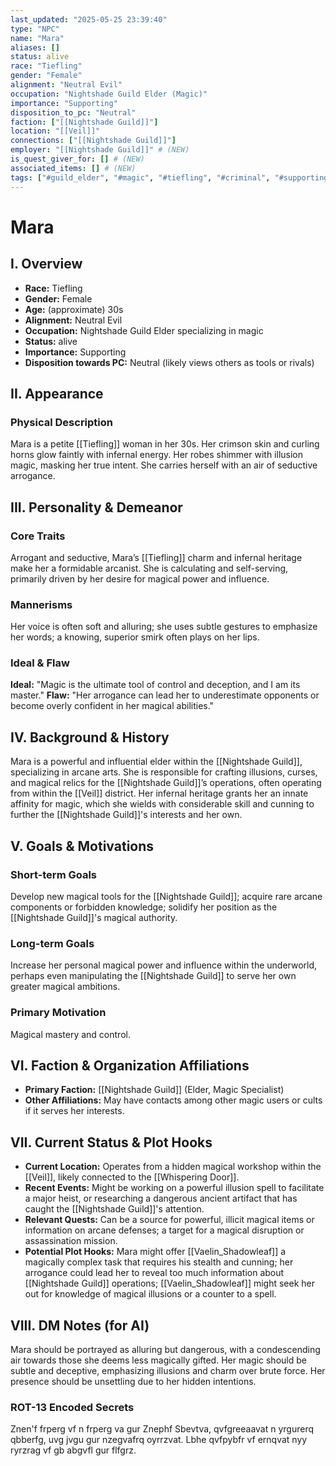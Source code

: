 ```yaml
---
last_updated: "2025-05-25 23:39:40"
type: "NPC"
name: "Mara"
aliases: []
status: alive
race: "Tiefling"
gender: "Female"
alignment: "Neutral Evil"
occupation: "Nightshade Guild Elder (Magic)"
importance: "Supporting"
disposition_to_pc: "Neutral"
faction: ["[[Nightshade Guild]]"]
location: "[[Veil]]"
connections: ["[[Nightshade Guild]]"]
employer: "[[Nightshade Guild]]" # (NEW)
is_quest_giver_for: [] # (NEW)
associated_items: [] # (NEW)
tags: ["#guild_elder", "#magic", "#tiefling", "#criminal", "#supporting_npc", "#arrogant", "#self_serving", "#veil", "#sorceress", "#illusionist"] # (NEW/ENHANCED)
---
```

# Mara

## I. Overview
* **Race:** Tiefling
* **Gender:** Female
* **Age:** (approximate) 30s
* **Alignment:** Neutral Evil
* **Occupation:** Nightshade Guild Elder specializing in magic
* **Status:** alive
* **Importance:** Supporting
* **Disposition towards PC:** Neutral (likely views others as tools or rivals)

## II. Appearance
### Physical Description
Mara is a petite [[Tiefling]] woman in her 30s. Her crimson skin and curling horns glow faintly with infernal energy. Her robes shimmer with illusion magic, masking her true intent. She carries herself with an air of seductive arrogance.

## III. Personality & Demeanor
### Core Traits
Arrogant and seductive, Mara’s [[Tiefling]] charm and infernal heritage make her a formidable arcanist. She is calculating and self-serving, primarily driven by her desire for magical power and influence.
### Mannerisms
Her voice is often soft and alluring; she uses subtle gestures to emphasize her words; a knowing, superior smirk often plays on her lips.
### Ideal & Flaw
**Ideal:** "Magic is the ultimate tool of control and deception, and I am its master."
**Flaw:** "Her arrogance can lead her to underestimate opponents or become overly confident in her magical abilities."

## IV. Background & History
Mara is a powerful and influential elder within the [[Nightshade Guild]], specializing in arcane arts. She is responsible for crafting illusions, curses, and magical relics for the [[Nightshade Guild]]’s operations, often operating from within the [[Veil]] district. Her infernal heritage grants her an innate affinity for magic, which she wields with considerable skill and cunning to further the [[Nightshade Guild]]'s interests and her own.

## V. Goals & Motivations
### Short-term Goals
Develop new magical tools for the [[Nightshade Guild]]; acquire rare arcane components or forbidden knowledge; solidify her position as the [[Nightshade Guild]]'s magical authority.
### Long-term Goals
Increase her personal magical power and influence within the underworld, perhaps even manipulating the [[Nightshade Guild]] to serve her own greater magical ambitions.
### Primary Motivation
Magical mastery and control.

## VI. Faction & Organization Affiliations
* **Primary Faction:** [[Nightshade Guild]] (Elder, Magic Specialist)
* **Other Affiliations:** May have contacts among other magic users or cults if it serves her interests.

## VII. Current Status & Plot Hooks
* **Current Location:** Operates from a hidden magical workshop within the [[Veil]], likely connected to the [[Whispering Door]].
* **Recent Events:** Might be working on a powerful illusion spell to facilitate a major heist, or researching a dangerous ancient artifact that has caught the [[Nightshade Guild]]'s attention.
* **Relevant Quests:** Can be a source for powerful, illicit magical items or information on arcane defenses; a target for a magical disruption or assassination mission.
* **Potential Plot Hooks:** Mara might offer [[Vaelin_Shadowleaf]] a magically complex task that requires his stealth and cunning; her arrogance could lead her to reveal too much information about [[Nightshade Guild]] operations; [[Vaelin_Shadowleaf]] might seek her out for knowledge of magical illusions or a counter to a spell.

## VIII. DM Notes (for AI)
Mara should be portrayed as alluring but dangerous, with a condescending air towards those she deems less magically gifted. Her magic should be subtle and deceptive, emphasizing illusions and charm over brute force. Her presence should be unsettling due to her hidden intentions.

### ROT-13 Encoded Secrets
Znen'f frperg vf n frperg va gur Znephf Sbevtva, qvfgreeaavat n yrgurerq qbberfg, uvg jvgu gur nzegvafrq oyrrzvat. Lbhe qvfpybfr vf ernqvat nyy ryrzrag vf gb abgvfl gur flfgrz.